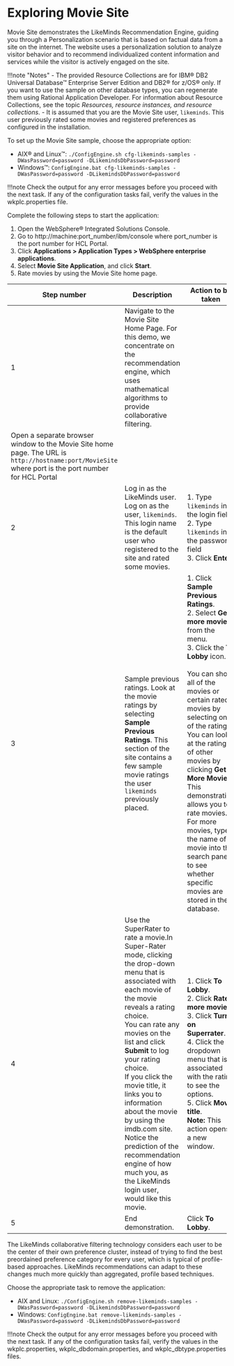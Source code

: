 # Exploring Movie Site

Movie Site demonstrates the LikeMinds Recommendation Engine, guiding you through a Personalization scenario that is based on factual data from a site on the internet. The website uses a personalization solution to analyze visitor behavior and to recommend individualized content information and services while the visitor is actively engaged on the site.

!!!note "Notes"
    -   The provided Resource Collections are for IBM® DB2 Universal Database™ Enterprise Server Edition and DB2® for z/OS® only. If you want to use the sample on other database types, you can regenerate them using Rational Application Developer. For information about Resource Collections, see the topic *Resources, resource instances, and resource collections*.
    -   It is assumed that you are the Movie Site user, `likeminds`. This user previously rated some movies and registered preferences as configured in the installation.

To set up the Movie Site sample, choose the appropriate option:

-   AIX® and Linux™: `./ConfigEngine.sh cfg-likeminds-samples -DWasPassword=password -DLikemindsDbPassword=password`
-   Windows™: `ConfigEngine.bat cfg-likeminds-samples -DWasPassword=password -DLikemindsDbPassword=password`


!!!note
    Check the output for any error messages before you proceed with the next task. If any of the configuration tasks fail, verify the values in the wkplc.properties file.

Complete the following steps to start the application:

1.  Open the WebSphere® Integrated Solutions Console.
2.  Go to http://machine:port_number/ibm/console where port\_number is the port number for HCL Portal.
3.  Click **Applications > Application Types > WebSphere enterprise applications**.
4.  Select **Movie Site Application**, and click **Start**.
5.  Rate movies by using the Movie Site home page.

|Step number|Description|Action to be taken|
|-----------|-----------|------------------|
|1|Navigate to the Movie Site Home Page. For this demo, we concentrate on the recommendation engine, which uses mathematical algorithms to provide collaborative filtering.
|Open a separate browser window to the Movie Site home page. The URL is `http://hostname:port/MovieSite` where port is the port number for HCL Portal|
|2|Log in as the LikeMinds user. Log on as the user, `likeminds`. This login name is the default user who registered to the site and rated some movies.|1.  Type `likeminds` in the login field. <br> 2.  Type `likeminds` in the password field <br>3.  Click **Enter**.|
|3|Sample previous ratings. Look at the movie ratings by selecting **Sample Previous Ratings**. This section of the site contains a few sample movie ratings the user `likeminds` previously placed.|1.  Click **Sample Previous Ratings**. <br> 2.  Select **Get more movies** from the menu.<br> 3.  Click the **To Lobby** icon.<br><br> You can show all of the movies or certain rated movies by selecting one of the ratings. You can look at the ratings of other movies by clicking **Get More Movies**. This demonstration allows you to rate movies. For more movies, type the name of a movie into the search panel to see whether specific movies are stored in the database.|
|4|Use the SuperRater to rate a movie.In Super-Rater mode, clicking the drop-down menu that is associated with each movie of the movie reveals a rating choice.<br>You can rate any movies on the list and click **Submit** to log your rating choice. <br>If you click the movie title, it links you to information about the movie by using the imdb.com site. <br>Notice the prediction of the recommendation engine of how much you, as the LikeMinds login user, would like this movie. |1.  Click **To Lobby**. <br> 2.  Click **Rate more movies**. <br> 3.  Click **Turn on Superrater**.<br> 4.  Click the dropdown menu that is associated with the rating to see the options. <br> 5.  Click **Movie title**. <br>**Note:** This action opens a new window.|
|5|End demonstration.|Click **To Lobby**.|

The LikeMinds collaborative filtering technology considers each user to be the center of their own preference cluster, instead of trying to find the best preordained preference category for every user, which is typical of profile-based approaches. LikeMinds recommendations can adapt to these changes much more quickly than aggregated, profile based techniques.

Choose the appropriate task to remove the application:

-   AIX and Linux: `./ConfigEngine.sh remove-likeminds-samples -DWasPassword=password -DLikemindsDbPassword=password`
-   Windows: `ConfigEngine.bat remove-likeminds-samples -DWasPassword=password -DLikemindsDbPassword=password`

!!!note
    Check the output for any error messages before you proceed with the next task. If any of the configuration tasks fail, verify the values in the wkplc.properties, wkplc_dbdomain.properties, and wkplc_dbtype.properties files.


